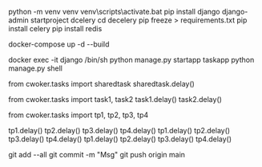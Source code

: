 python -m venv venv
venv\scripts\activate.bat 
pip install django
django-admin startproject dcelery
cd decelery
pip freeze > requirements.txt
pip install celery
pip install redis

docker-compose up -d --build


docker exec -it django /bin/sh
python manage.py startapp taskapp
python manage.py shell

from cwoker.tasks import sharedtask
sharedtask.delay()

from cwoker.tasks import task1, task2
task1.delay()
task2.delay()

from cwoker.tasks import tp1, tp2, tp3, tp4

tp1.delay()
tp2.delay()
tp3.delay()
tp4.delay()
tp1.delay()
tp2.delay()
tp3.delay()
tp4.delay()
tp1.delay()
tp2.delay()
tp3.delay()
tp4.delay()

git add --all
git commit -m "Msg"
git push origin main